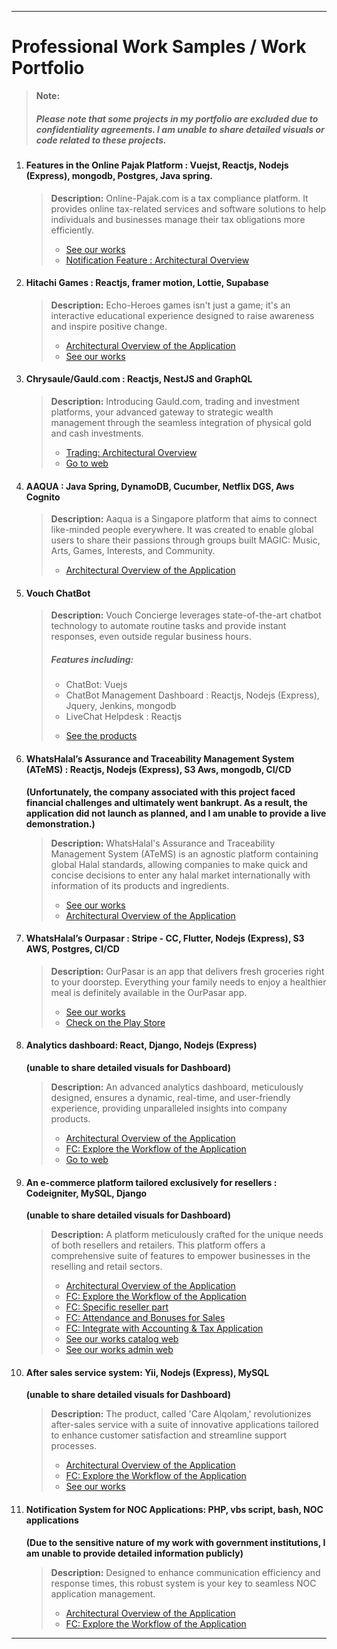 
---
<h1>Professional Work Samples / Work Portfolio</h1>

> **Note:**<h5>Please note that some projects in my portfolio are excluded due to confidentiality agreements. I am unable to share detailed visuals or code related to these projects.</h3> 
<ol>
    <li>
        <h4> Features in the Online Pajak Platform : Vuejst, Reactjs, Nodejs (Express), mongodb, Postgres, Java spring.</h4>

> **Description:** Online-Pajak.com is a tax compliance platform. It provides online tax-related services and software solutions to help individuals and businesses manage their tax obligations more efficiently. 
        <ul>
            <li><a href="op/WORKS.md">See our works</a></li>
            <li><a href="op/architecture-design.png">Notification Feature : Architectural Overview</a></li>
        </ul>
    </li>
    <li>
        <h4>Hitachi Games : Reactjs, framer motion, Lottie, Supabase</h4>

> **Description:** Echo-Heroes games isn't just a game; it's an interactive educational experience designed to raise awareness and inspire positive change.
        <ul>
            <li><a href="hitachi/architecture-design.png">Architectural Overview of the Application</a></li>
            <li><a href="hitachi/WORKS.md">See our works</a></li>
        </ul>
    </li>
    <li>
        <h4>Chrysaule/Gauld.com : Reactjs, NestJS and GraphQL</h4>

> **Description:** Introducing Gauld.com, trading and investment platforms, your advanced gateway to strategic wealth management through the seamless integration of physical gold and cash investments.
        <ul>
            <li><a href="chrysaule/architecture-design.png">Trading: Architectural Overview</a></li>
            <li><a href="https://gauld.com/">Go to web</a></li>
        </ul>
    </li>
     <li>
        <h4>AAQUA : Java Spring, DynamoDB, Cucumber, Netflix DGS, Aws Cognito</h4>

> **Description:** Aaqua is a Singapore platform that aims to connect like-minded people everywhere. It was created to enable global users to share their passions through groups built MAGIC: Music, Arts, Games, Interests, and Community.
        <ul>
            <li><a href="aaqua/architecture-design.png">Architectural Overview of the Application</a></li>
        </ul>
    </li>
    <li>
        <h4>Vouch ChatBot</h4>

> **Description:** Vouch Concierge leverages state-of-the-art chatbot technology to automate routine tasks and provide instant responses, even outside regular business hours.
        <h5>Features including: </h5>
        <ul>
            <li>ChatBot: Vuejs</li>
            <li>ChatBot Management Dashboard : Reactjs, Nodejs (Express), Jquery, Jenkins, mongodb</li>
            <li>LiveChat Helpdesk : Reactjs</li>
        </ul>
        <ul>
            <li><a href="https://www.youtube.com/watch?v=Uv7L56E1TVg">See the products</a></li>
        </ul>
    </li>
    <li>
        <h4>WhatsHalal’s Assurance and Traceability Management System (ATeMS) : Reactjs, Nodejs (Express), S3 Aws, mongodb, CI/CD </h4><strong>(Unfortunately, the company associated with this project faced financial challenges and ultimately went bankrupt. As a result, the application did not launch as planned, and I am unable to provide a live demonstration.)</strong>

> **Description:** WhatsHalal's Assurance and Traceability Management System (ATeMS) is an agnostic platform containing global Halal standards, allowing companies to make quick and concise decisions to enter any halal market internationally with information of its products and ingredients.
        <ul>
            <li><a href="atems/WORKS.md">See our works</a></li>
            <li><a href="atems/architecture-design.png">Architectural Overview of the Application</a></li>
        </ul>
    </li>
    <li>
        <h4>WhatsHalal’s Ourpasar : Stripe - CC, Flutter, Nodejs (Express), S3 AWS, Postgres, CI/CD</h4>

> **Description:** OurPasar is an app that delivers fresh groceries right to your doorstep. Everything your family needs to enjoy a healthier meal is definitely available in the OurPasar app.
        <ul>
            <li><a href="ourpasar/WORKS.md">See our works</a></li>
            <li><a href="https://play.google.com/store/apps/details?id=com.ourpasar.opconsumerapp">Check on the Play Store</a></li>
        </ul>
    </li>
    <li>
        <h4>Analytics dashboard: React, Django, Nodejs (Express) </h4><strong>(unable to share detailed visuals for Dashboard)</strong>

> **Description:** An advanced analytics dashboard, meticulously designed, ensures a dynamic, real-time, and user-friendly experience, providing unparalleled insights into company products.
        <ul>
            <li><a href="alqolamsh/architecture-design.png">Architectural Overview of the Application</a></li>
            <li><a href="alqolamsh/full-flow.png">FC: Explore the Workflow of the Application</a></li>
            <li><a href="https://sh.alqolam.com/#/">Go to web</a></li>
        </ul>
    </li>
    <li>
        <h4>An e-commerce platform tailored exclusively for resellers : Codeigniter, MySQL, Django </h4><strong>(unable to share detailed visuals for Dashboard)</strong>

> **Description:** A platform meticulously crafted for the unique needs of both resellers and retailers. This platform offers a comprehensive suite of features to empower businesses in the reselling and retail sectors.
        <ul>
            <li><a href="reseller-applications/architecture-design.png">Architectural Overview of the Application</a></li>
            <li><a href="reseller-applications/full-flow.png">FC: Explore the Workflow of the Application</a></li>
            <li><a href="reseller-applications/reseller.png">FC: Specific reseller part</a></li>
            <li><a href="reseller-applications/sales.png">FC: Attendance and Bonuses for Sales</a></li>
            <li><a href="reseller-applications/accounting.png">FC: Integrate with Accounting & Tax Application</a></li>
            <li><a href="https://www.mitrapedia.com/">See our works catalog web</a></li>
            <li><a href="https://retail.alqolam.com/">See our works admin web</a></li>
        </ul>
    </li>
    <li>
        <h4>After sales service system: Yii, Nodejs (Express), MySQL </h4><strong>(unable to share detailed visuals for Dashboard)</strong> 

> **Description:** The product, called 'Care Alqolam,' revolutionizes after-sales service with a suite of innovative applications tailored to enhance customer satisfaction and streamline support processes.
        <ul>
            <li><a href="after-sales-system/architecture-design.png">Architectural Overview of the Application</a></li>
            <li><a href="after-sales-system/full-flow.png">FC: Explore the Workflow of the Application</a></li>
            <li><a href="https://care.alqolam.com">See our works</a></li>
        </ul>
    </li>
     <li>
        <h4>Notification System for NOC Applications: PHP, vbs script, bash, NOC applications </h4><strong>(Due to the sensitive nature of my work with government institutions, I am unable to provide detailed information publicly)</strong> 

> **Description:** Designed to enhance communication efficiency and response times, this robust system is your key to seamless NOC application management.
        <ul>
            <li><a href="notification-system-noc-applications/architecture-design.png">Architectural Overview of the Application</a></li>
            <li><a href="notification-system-noc-applications/full-flow.png">FC: Explore the Workflow of the Application</a></li>
        </ul>
    </li>
</ol>

---
